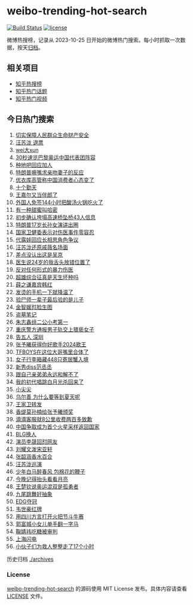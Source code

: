 # weibo-trending-hot-search

[![Build Status](https://github.com/justjavac/weibo-trending-hot-search/workflows/ci/badge.svg?branch=master)](https://github.com/justjavac/weibo-trending-hot-search/actions)
[![license](https://img.shields.io/github/license/justjavac/weibo-trending-hot-search)](https://github.com/justjavac/weibo-trending-hot-search/blob/master/LICENSE)

微博热搜榜，记录从 2023-10-25 日开始的微博热门搜索。每小时抓取一次数据，按天[归档](./archives)。

## 相关项目

- [知乎热搜榜](https://github.com/justjavac/zhihu-trending-top-search)
- [知乎热门话题](https://github.com/justjavac/zhihu-trending-hot-questions)
- [知乎热门视频](https://github.com/justjavac/zhihu-trending-hot-video)

## 今日热门搜索

<!-- BEGIN -->
<!-- 最后更新时间 Sun Jul 21 2024 01:17:31 GMT+0800 (China Standard Time) -->

1. [切实保障人民群众生命财产安全](https://s.weibo.com//weibo?q=%23%E5%88%87%E5%AE%9E%E4%BF%9D%E9%9A%9C%E4%BA%BA%E6%B0%91%E7%BE%A4%E4%BC%97%E7%94%9F%E5%91%BD%E8%B4%A2%E4%BA%A7%E5%AE%89%E5%85%A8%23&Refer=new_time)
1. [汪苏泷 退票](https://s.weibo.com//weibo?q=%E6%B1%AA%E8%8B%8F%E6%B3%B7%20%E9%80%80%E7%A5%A8&t=31&band_rank=1&Refer=top)
1. [wei大xun](https://s.weibo.com//weibo?q=wei%E5%A4%A7xun&t=31&band_rank=2&Refer=top)
1. [30秒速览巴黎奥运中国代表团阵容](https://s.weibo.com//weibo?q=%2330%E7%A7%92%E9%80%9F%E8%A7%88%E5%B7%B4%E9%BB%8E%E5%A5%A5%E8%BF%90%E4%B8%AD%E5%9B%BD%E4%BB%A3%E8%A1%A8%E5%9B%A2%E9%98%B5%E5%AE%B9%23&t=31&band_rank=3&Refer=top)
1. [种地吧回应加人](https://s.weibo.com//weibo?q=%23%E7%A7%8D%E5%9C%B0%E5%90%A7%E5%9B%9E%E5%BA%94%E5%8A%A0%E4%BA%BA%23&t=31&band_rank=4&Refer=top)
1. [特朗普噘嘴求亲吻妻子的反应](https://s.weibo.com//weibo?q=%23%E7%89%B9%E6%9C%97%E6%99%AE%E5%99%98%E5%98%B4%E6%B1%82%E4%BA%B2%E5%90%BB%E5%A6%BB%E5%AD%90%E7%9A%84%E5%8F%8D%E5%BA%94%23&t=31&band_rank=5&Refer=top)
1. [优衣库高管称中国消费者心态变了](https://s.weibo.com//weibo?q=%23%E4%BC%98%E8%A1%A3%E5%BA%93%E9%AB%98%E7%AE%A1%E7%A7%B0%E4%B8%AD%E5%9B%BD%E6%B6%88%E8%B4%B9%E8%80%85%E5%BF%83%E6%80%81%E5%8F%98%E4%BA%86%23&t=31&band_rank=6&Refer=top)
1. [十个勤天](https://s.weibo.com//weibo?q=%E5%8D%81%E4%B8%AA%E5%8B%A4%E5%A4%A9&t=31&band_rank=8&Refer=top)
1. [王嘉尔又当伴郎了](https://s.weibo.com//weibo?q=%23%E7%8E%8B%E5%98%89%E5%B0%94%E5%8F%88%E5%BD%93%E4%BC%B4%E9%83%8E%E4%BA%86%23&t=31&band_rank=7&Refer=top)
1. [外国人免签144小时把酸汤火锅吃火了](https://s.weibo.com//weibo?q=%23%E5%A4%96%E5%9B%BD%E4%BA%BA%E5%85%8D%E7%AD%BE144%E5%B0%8F%E6%97%B6%E6%8A%8A%E9%85%B8%E6%B1%A4%E7%81%AB%E9%94%85%E5%90%83%E7%81%AB%E4%BA%86%23&t=31&band_rank=9&Refer=top)
1. [有一种甜蜜叫哈密](https://s.weibo.com//weibo?q=%23%E6%9C%89%E4%B8%80%E7%A7%8D%E7%94%9C%E8%9C%9C%E5%8F%AB%E5%93%88%E5%AF%86%23&t=31&band_rank=30&Refer=top)
1. [初步确认垮塌高速桥坠桥43人信息](https://s.weibo.com//weibo?q=%23%E5%88%9D%E6%AD%A5%E7%A1%AE%E8%AE%A4%E5%9E%AE%E5%A1%8C%E9%AB%98%E9%80%9F%E6%A1%A5%E5%9D%A0%E6%A1%A543%E4%BA%BA%E4%BF%A1%E6%81%AF%23&t=31&band_rank=11&Refer=top)
1. [特朗普17岁长孙女演讲出圈](https://s.weibo.com//weibo?q=%23%E7%89%B9%E6%9C%97%E6%99%AE17%E5%B2%81%E9%95%BF%E5%AD%99%E5%A5%B3%E6%BC%94%E8%AE%B2%E5%87%BA%E5%9C%88%23&t=31&band_rank=12&Refer=top)
1. [国家卫健委表示对伤医事件零容忍](https://s.weibo.com//weibo?q=%23%E5%9B%BD%E5%AE%B6%E5%8D%AB%E5%81%A5%E5%A7%94%E8%A1%A8%E7%A4%BA%E5%AF%B9%E4%BC%A4%E5%8C%BB%E4%BA%8B%E4%BB%B6%E9%9B%B6%E5%AE%B9%E5%BF%8D%23&t=31&band_rank=13&Refer=top)
1. [代露娃回应长相思角色争议](https://s.weibo.com//weibo?q=%23%E4%BB%A3%E9%9C%B2%E5%A8%83%E5%9B%9E%E5%BA%94%E9%95%BF%E7%9B%B8%E6%80%9D%E8%A7%92%E8%89%B2%E4%BA%89%E8%AE%AE%23&t=31&band_rank=18&Refer=top)
1. [汪苏泷还原戚薇名场面](https://s.weibo.com//weibo?q=%23%E6%B1%AA%E8%8B%8F%E6%B3%B7%E8%BF%98%E5%8E%9F%E6%88%9A%E8%96%87%E5%90%8D%E5%9C%BA%E9%9D%A2%23&t=31&band_rank=14&Refer=top)
1. [差点没认出这是吴京](https://s.weibo.com//weibo?q=%23%E5%B7%AE%E7%82%B9%E6%B2%A1%E8%AE%A4%E5%87%BA%E8%BF%99%E6%98%AF%E5%90%B4%E4%BA%AC%23&t=31&band_rank=22&Refer=top)
1. [医生说24岁的我舌头放错位置了](https://s.weibo.com//weibo?q=%23%E5%8C%BB%E7%94%9F%E8%AF%B424%E5%B2%81%E7%9A%84%E6%88%91%E8%88%8C%E5%A4%B4%E6%94%BE%E9%94%99%E4%BD%8D%E7%BD%AE%E4%BA%86%23&t=31&band_rank=15&Refer=top)
1. [反对任何形式的暴力伤医](https://s.weibo.com//weibo?q=%23%E5%8F%8D%E5%AF%B9%E4%BB%BB%E4%BD%95%E5%BD%A2%E5%BC%8F%E7%9A%84%E6%9A%B4%E5%8A%9B%E4%BC%A4%E5%8C%BB%23&t=31&band_rank=23&Refer=top)
1. [超雄综合征真是天生坏种吗](https://s.weibo.com//weibo?q=%23%E8%B6%85%E9%9B%84%E7%BB%BC%E5%90%88%E5%BE%81%E7%9C%9F%E6%98%AF%E5%A4%A9%E7%94%9F%E5%9D%8F%E7%A7%8D%E5%90%97%23&t=31&band_rank=20&Refer=top)
1. [薛之谦嘉宾韩红](https://s.weibo.com//weibo?q=%E8%96%9B%E4%B9%8B%E8%B0%A6%E5%98%89%E5%AE%BE%E9%9F%A9%E7%BA%A2&t=31&band_rank=24&Refer=top)
1. [发烫的手机一下就降温了](https://s.weibo.com//weibo?q=%23%E5%8F%91%E7%83%AB%E7%9A%84%E6%89%8B%E6%9C%BA%E4%B8%80%E4%B8%8B%E5%B0%B1%E9%99%8D%E6%B8%A9%E4%BA%86%23&t=31&band_rank=21&Refer=top)
1. [验尸师一辈子最后验的是儿子](https://s.weibo.com//weibo?q=%E9%AA%8C%E5%B0%B8%E5%B8%88%E4%B8%80%E8%BE%88%E5%AD%90%E6%9C%80%E5%90%8E%E9%AA%8C%E7%9A%84%E6%98%AF%E5%84%BF%E5%AD%90&t=31&band_rank=16&Refer=top)
1. [金智媛怼脸生图](https://s.weibo.com//weibo?q=%23%E9%87%91%E6%99%BA%E5%AA%9B%E6%80%BC%E8%84%B8%E7%94%9F%E5%9B%BE%23&t=31&band_rank=19&Refer=top)
1. [盗墓笔记](https://s.weibo.com//weibo?q=%E7%9B%97%E5%A2%93%E7%AC%94%E8%AE%B0&t=31&band_rank=10&Refer=top)
1. [朱志鑫组二公小考第一](https://s.weibo.com//weibo?q=%23%E6%9C%B1%E5%BF%97%E9%91%AB%E7%BB%84%E4%BA%8C%E5%85%AC%E5%B0%8F%E8%80%83%E7%AC%AC%E4%B8%80%23&t=31&band_rank=25&Refer=top)
1. [重庆警方通报男子轨交上猥亵女子](https://s.weibo.com//weibo?q=%23%E9%87%8D%E5%BA%86%E8%AD%A6%E6%96%B9%E9%80%9A%E6%8A%A5%E7%94%B7%E5%AD%90%E8%BD%A8%E4%BA%A4%E4%B8%8A%E7%8C%A5%E4%BA%B5%E5%A5%B3%E5%AD%90%23&t=31&band_rank=33&Refer=top)
1. [告五人 深圳](https://s.weibo.com//weibo?q=%E5%91%8A%E4%BA%94%E4%BA%BA%20%E6%B7%B1%E5%9C%B3&t=31&band_rank=36&Refer=top)
1. [张予曦获得你好歌手2024歌王](https://s.weibo.com//weibo?q=%23%E5%BC%A0%E4%BA%88%E6%9B%A6%E8%8E%B7%E5%BE%97%E4%BD%A0%E5%A5%BD%E6%AD%8C%E6%89%8B2024%E6%AD%8C%E7%8E%8B%23&t=31&band_rank=26&Refer=top)
1. [TFBOYS在这位大哥嘴里合体了](https://s.weibo.com//weibo?q=%23TFBOYS%E5%9C%A8%E8%BF%99%E4%BD%8D%E5%A4%A7%E5%93%A5%E5%98%B4%E9%87%8C%E5%90%88%E4%BD%93%E4%BA%86%23&t=31&band_rank=28&Refer=top)
1. [女子行李箱藏448只寄居蟹入境](https://s.weibo.com//weibo?q=%23%E5%A5%B3%E5%AD%90%E8%A1%8C%E6%9D%8E%E7%AE%B1%E8%97%8F448%E5%8F%AA%E5%AF%84%E5%B1%85%E8%9F%B9%E5%85%A5%E5%A2%83%23&t=31&band_rank=43&Refer=top)
1. [新秀diss范丞丞](https://s.weibo.com//weibo?q=%23%E6%96%B0%E7%A7%80diss%E8%8C%83%E4%B8%9E%E4%B8%9E%23&t=31&band_rank=41&Refer=top)
1. [跟自己亲弟弟永远和解不了](https://s.weibo.com//weibo?q=%23%E8%B7%9F%E8%87%AA%E5%B7%B1%E4%BA%B2%E5%BC%9F%E5%BC%9F%E6%B0%B8%E8%BF%9C%E5%92%8C%E8%A7%A3%E4%B8%8D%E4%BA%86%23&t=31&band_rank=29&Refer=top)
1. [我的初代唱跳白月光杀回来了](https://s.weibo.com//weibo?q=%23%E6%88%91%E7%9A%84%E5%88%9D%E4%BB%A3%E5%94%B1%E8%B7%B3%E7%99%BD%E6%9C%88%E5%85%89%E6%9D%80%E5%9B%9E%E6%9D%A5%E4%BA%86%23&t=31&band_rank=34&Refer=top)
1. [小尖尖](https://s.weibo.com//weibo?q=%E5%B0%8F%E5%B0%96%E5%B0%96&t=31&band_rank=25&Refer=top)
1. [乌尔善 为什么要等到夏天呢](https://s.weibo.com//weibo?q=%E4%B9%8C%E5%B0%94%E5%96%84%20%E4%B8%BA%E4%BB%80%E4%B9%88%E8%A6%81%E7%AD%89%E5%88%B0%E5%A4%8F%E5%A4%A9%E5%91%A2&t=31&band_rank=32&Refer=top)
1. [王家卫转发](https://s.weibo.com//weibo?q=%E7%8E%8B%E5%AE%B6%E5%8D%AB%E8%BD%AC%E5%8F%91&t=31&band_rank=44&Refer=top)
1. [香缇莫孙楠给张予曦颁奖](https://s.weibo.com//weibo?q=%23%E9%A6%99%E7%BC%87%E8%8E%AB%E5%AD%99%E6%A5%A0%E7%BB%99%E5%BC%A0%E4%BA%88%E6%9B%A6%E9%A2%81%E5%A5%96%23&t=31&band_rank=35&Refer=top)
1. [滴滴客服就8公里收费两百多致歉](https://s.weibo.com//weibo?q=%23%E6%BB%B4%E6%BB%B4%E5%AE%A2%E6%9C%8D%E5%B0%B18%E5%85%AC%E9%87%8C%E6%94%B6%E8%B4%B9%E4%B8%A4%E7%99%BE%E5%A4%9A%E8%87%B4%E6%AD%89%23&t=31&band_rank=31&Refer=top)
1. [中国争取成为首个火星采样返回国家](https://s.weibo.com//weibo?q=%23%E4%B8%AD%E5%9B%BD%E4%BA%89%E5%8F%96%E6%88%90%E4%B8%BA%E9%A6%96%E4%B8%AA%E7%81%AB%E6%98%9F%E9%87%87%E6%A0%B7%E8%BF%94%E5%9B%9E%E5%9B%BD%E5%AE%B6%23&t=31&band_rank=27&Refer=top)
1. [BLG换人](https://s.weibo.com//weibo?q=BLG%E6%8D%A2%E4%BA%BA&t=31&band_rank=40&Refer=top)
1. [演员李晟回怼网友](https://s.weibo.com//weibo?q=%23%E6%BC%94%E5%91%98%E6%9D%8E%E6%99%9F%E5%9B%9E%E6%80%BC%E7%BD%91%E5%8F%8B%23&t=31&band_rank=40&Refer=top)
1. [刘耀文泼宋亚轩](https://s.weibo.com//weibo?q=%23%E5%88%98%E8%80%80%E6%96%87%E6%B3%BC%E5%AE%8B%E4%BA%9A%E8%BD%A9%23&t=31&band_rank=46&Refer=top)
1. [张韶涵香水百合](https://s.weibo.com//weibo?q=%E5%BC%A0%E9%9F%B6%E6%B6%B5%E9%A6%99%E6%B0%B4%E7%99%BE%E5%90%88&t=31&band_rank=47&Refer=top)
1. [汪苏泷巡演](https://s.weibo.com//weibo?q=%E6%B1%AA%E8%8B%8F%E6%B3%B7%E5%B7%A1%E6%BC%94&t=31&band_rank=44&Refer=top)
1. [少年白马醉春风 包棉花的鞭子](https://s.weibo.com//weibo?q=%E5%B0%91%E5%B9%B4%E7%99%BD%E9%A9%AC%E9%86%89%E6%98%A5%E9%A3%8E%20%E5%8C%85%E6%A3%89%E8%8A%B1%E7%9A%84%E9%9E%AD%E5%AD%90&t=31&band_rank=42&Refer=top)
1. [今晚记得抬头看看月亮](https://s.weibo.com//weibo?q=%23%E4%BB%8A%E6%99%9A%E8%AE%B0%E5%BE%97%E6%8A%AC%E5%A4%B4%E7%9C%8B%E7%9C%8B%E6%9C%88%E4%BA%AE%23&t=31&band_rank=46&Refer=top)
1. [王楚钦说奥运混双是孤勇者](https://s.weibo.com//weibo?q=%23%E7%8E%8B%E6%A5%9A%E9%92%A6%E8%AF%B4%E5%A5%A5%E8%BF%90%E6%B7%B7%E5%8F%8C%E6%98%AF%E5%AD%A4%E5%8B%87%E8%80%85%23&t=31&band_rank=39&Refer=top)
1. [九尾跳舞好抽象](https://s.weibo.com//weibo?q=%23%E4%B9%9D%E5%B0%BE%E8%B7%B3%E8%88%9E%E5%A5%BD%E6%8A%BD%E8%B1%A1%23&t=31&band_rank=45&Refer=top)
1. [EDG夺冠](https://s.weibo.com//weibo?q=EDG%E5%A4%BA%E5%86%A0&t=31&band_rank=49&Refer=top)
1. [韦世豪红牌](https://s.weibo.com//weibo?q=%E9%9F%A6%E4%B8%96%E8%B1%AA%E7%BA%A2%E7%89%8C&t=31&band_rank=50&Refer=top)
1. [用四川方言打开火把节斗牛赛](https://s.weibo.com//weibo?q=%23%E7%94%A8%E5%9B%9B%E5%B7%9D%E6%96%B9%E8%A8%80%E6%89%93%E5%BC%80%E7%81%AB%E6%8A%8A%E8%8A%82%E6%96%97%E7%89%9B%E8%B5%9B%23&t=31&band_rank=17&Refer=top)
1. [郭富城小女儿单手翻一字马](https://s.weibo.com//weibo?q=%23%E9%83%AD%E5%AF%8C%E5%9F%8E%E5%B0%8F%E5%A5%B3%E5%84%BF%E5%8D%95%E6%89%8B%E7%BF%BB%E4%B8%80%E5%AD%97%E9%A9%AC%23&t=31&band_rank=37&Refer=top)
1. [鞠婧祎吃糖被审判](https://s.weibo.com//weibo?q=%23%E9%9E%A0%E5%A9%A7%E7%A5%8E%E5%90%83%E7%B3%96%E8%A2%AB%E5%AE%A1%E5%88%A4%23&t=31&band_rank=38&Refer=top)
1. [上海闪电](https://s.weibo.com//weibo?q=%E4%B8%8A%E6%B5%B7%E9%97%AA%E7%94%B5&t=31&band_rank=48&Refer=top)
1. [小伙子们为救人整整走了17个小时](https://s.weibo.com//weibo?q=%23%E5%B0%8F%E4%BC%99%E5%AD%90%E4%BB%AC%E4%B8%BA%E6%95%91%E4%BA%BA%E6%95%B4%E6%95%B4%E8%B5%B0%E4%BA%8617%E4%B8%AA%E5%B0%8F%E6%97%B6%23&t=31&band_rank=49&Refer=top)

<!-- END -->

历史归档 [./archives](./archives)

### License

[weibo-trending-hot-search](https://github.com/justjavac/weibo-trending-hot-search) 的源码使用 MIT License
发布。具体内容请查看 [LICENSE](./LICENSE) 文件。
